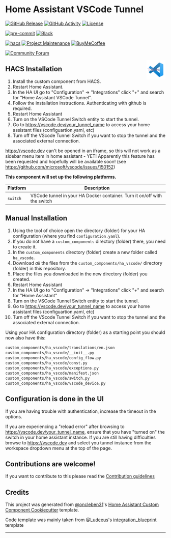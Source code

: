 # Home Assistant VSCode Tunnel

[![GitHub Release][releases-shield]][releases]
[![GitHub Activity][commits-shield]][commits]
[![License][license-shield]](LICENSE)

[![pre-commit][pre-commit-shield]][pre-commit]
[![Black][black-shield]][black]

[![hacs][hacsbadge]][hacs]
[![Project Maintenance][maintenance-shield]][user_profile]
[![BuyMeCoffee][buymecoffeebadge]][buymecoffee]

[![Community Forum][forum-shield]][forum]

<img src="https://raw.githubusercontent.com/adechant/ha_vscode/main/custom_components/ha_vscode/images/icon.png" alt="Home Assistant VSCode Tunel logo" title="HA VSCode Tunnel" align="right" height="60" />

## HACS Installation

1. Install the custom component from HACS.
2. Restart Home Assistant.
3. In the HA UI go to "Configuration" -> "Integrations" click "+" and search for "Home Assistant VSCode Tunnel".
4. Follow the installation instructions. Authenticating with github is required.
5. Restart Home Assistant
6. Turn on the VSCode Tunnel Switch entity to start the tunnel.
7. Go to https://vscode.dev/your_tunnel_name to access your home assistant files (configuartion.yaml, etc)
8. Turn off the VScode Tunnel Switch if you want to stop the tunnel and the associated external connection.

https://vscode.dev can't be opened in an iframe, so this will not work as a sidebar menu item in home assistant - YET! Apparently this feature has been requested and hopefully will be available soon! (see https://github.com/microsoft/vscode/issues/150152)

**This component will set up the following platforms.**

| Platform | Description                                                               |
| -------- | ------------------------------------------------------------------------- |
| `switch` | VSCode tunnel in your HA Docker container. Turn it on/off with the switch |

## Manual Installation

1. Using the tool of choice open the directory (folder) for your HA configuration (where you find `configuration.yaml`).
2. If you do not have a `custom_components` directory (folder) there, you need to create it.
3. In the `custom_components` directory (folder) create a new folder called `ha_vscode`.
4. Download _all_ the files from the `custom_components/ha_vscode/` directory (folder) in this repository.
5. Place the files you downloaded in the new directory (folder) you created.
6. Restart Home Assistant
7. In the HA UI go to "Configuration" -> "Integrations" click "+" and search for "Home Assistant"
8. Turn on the VSCode Tunnel Switch entity to start the tunnel.
9. Go to https://vscode.dev/your_tunnel_name to access your home assistant files (configuartion.yaml, etc)
10. Turn off the VScode Tunnel Switch if you want to stop the tunnel and the associated external connection.

Using your HA configuration directory (folder) as a starting point you should now also have this:

```text
custom_components/ha_vscode/translations/en.json
custom_components/ha_vscode/__init__.py
custom_components/ha_vscode/config_flow.py
custom_components/ha_vscode/const.py
custom_components/ha_vscode/exceptions.py
custom_components/ha_vscode/manifest.json
custom_components/ha_vscode/switch.py
custom_components/ha_vscode/vscode_device.py
```

## Configuration is done in the UI

If you are having trouble with authentication, increase the timeout in the options.

If you are experiencing a "reload error" after browsing to https://vscode.dev/your_tunnel_name, ensure that you have "turned on" the switch in your home assistant instance. If you are still having difficulties browse to https://vscode.dev and select you tunnel instance from the workspace dropdown menu at the top of the page.

<!---->

## Contributions are welcome!

If you want to contribute to this please read the [Contribution guidelines](CONTRIBUTING.md)

## Credits

This project was generated from [@oncleben31](https://github.com/oncleben31)'s [Home Assistant Custom Component Cookiecutter](https://github.com/oncleben31/cookiecutter-homeassistant-custom-component) template.

Code template was mainly taken from [@Ludeeus](https://github.com/ludeeus)'s [integration_blueprint][integration_blueprint] template

---

[integration_blueprint]: https://github.com/custom-components/integration_blueprint
[black]: https://github.com/psf/black
[black-shield]: https://img.shields.io/badge/code%20style-black-000000.svg?style=for-the-badge
[buymecoffee]: https://www.buymeacoffee.com/adechant
[buymecoffeebadge]: https://img.shields.io/badge/buy%20me%20a%20coffee-donate-yellow.svg?style=for-the-badge
[commits-shield]: https://img.shields.io/github/commit-activity/y/adechant/ha_vscode.svg?style=for-the-badge
[commits]: https://github.com/adechant/ha_vscode/commits/main
[hacs]: https://hacs.xyz
[hacsbadge]: https://img.shields.io/badge/HACS-Custom-orange.svg?style=for-the-badge
[forum-shield]: https://img.shields.io/badge/community-forum-brightgreen.svg?style=for-the-badge
[forum]: https://community.home-assistant.io/
[license-shield]: https://img.shields.io/github/license/adechant/ha_vscode.svg?style=for-the-badge
[maintenance-shield]: https://img.shields.io/badge/maintainer-%40adechant-blue.svg?style=for-the-badge
[pre-commit]: https://github.com/pre-commit/pre-commit
[pre-commit-shield]: https://img.shields.io/badge/pre--commit-enabled-brightgreen?style=for-the-badge
[releases-shield]: https://img.shields.io/github/release/adechant/ha_sscode.svg?style=for-the-badge
[releases]: https://github.com/adechant/ha_vscode/releases
[user_profile]: https://github.com/oncleben31

